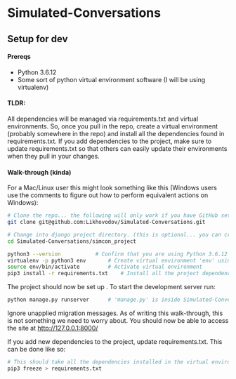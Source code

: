 # Simulated-Conversations


## Setup for dev

#### Prereqs 
- Python 3.6.12
- Some sort of python virtual environment software (I will be using virtualenv)
 
#### TLDR:
All dependencies will be managed via requirements.txt and virtual environments. So, once you pull in the repo, create a virtual environment (probably somewhere in the repo) and install all the dependencies found in requirements.txt. If you add dependencies to the project, make sure to update requirements.txt so that others can easily update their environments when they pull in your changes. 

#### Walk-through (kinda)
For a Mac/Linux user this might look something like this (Windows users use the comments to figure out how to perform equivalent actions on Windows): 
```sh
# Clone the repo... the following will only work if you have GitHub set up with ssh which is highly recommended.
git clone git@github.com:Likhovodov/Simulated-Conversations.git 

# Change into django project directory. (this is optional... you can create your virtual environment anywhere)
cd Simulated-Conversations/simcon_project

python3 --version			# Confirm that you are using Python 3.6.12
virtualenv -p python3 env		# Create virtual environment 'env' using python3 (which for me points to python 3.6.12)
source env/bin/activate			# Activate virtual environment
pip3 install -r requirements.txt	# Install all the project dependencies inside your virtual environment
```
The project should now be set up . To start the development server run:
```sh
python manage.py runserver		# 'manage.py' is inside Simulated-Conversations/simcon_project
```
Ignore unapplied migration messages. As of writing this walk-through, this is not something we need to worry about. 
You should now be able to access the site at  http://127.0.0.1:8000/

If you add new dependencies to the project, update requirements.txt. This can be done like so:
```sh
# This should take all the dependencies installed in the virtual environment and dump them into requirements.txt
pip3 freeze > requirements.txt
